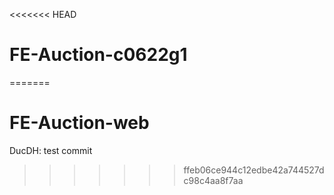 <<<<<<< HEAD
# FE-Auction-c0622g1
=======
# FE-Auction-web

DucDH: test commit
>>>>>>> ffeb06ce944c12edbe42a744527dc98c4aa8f7aa
